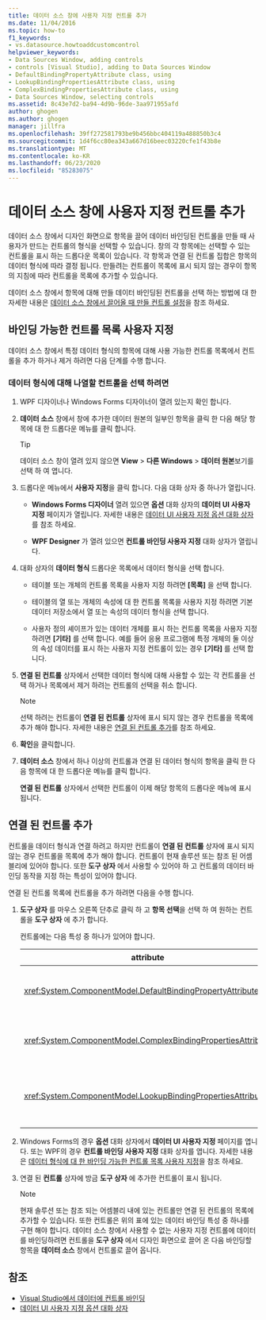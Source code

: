 ```yaml
---
title: 데이터 소스 창에 사용자 지정 컨트롤 추가
ms.date: 11/04/2016
ms.topic: how-to
f1_keywords:
- vs.datasource.howtoaddcustomcontrol
helpviewer_keywords:
- Data Sources Window, adding controls
- controls [Visual Studio], adding to Data Sources Window
- DefaultBindingPropertyAttribute class, using
- LookupBindingPropertiesAttribute class, using
- ComplexBindingPropertiesAttribute class, using
- Data Sources Window, selecting controls
ms.assetid: 8c43e7d2-ba94-4d9b-96de-3aa971955afd
author: ghogen
ms.author: ghogen
manager: jillfra
ms.openlocfilehash: 39ff272581793be9b456bbc404119a488850b3c4
ms.sourcegitcommit: 1d4f6cc80ea343a667d16beec03220cfe1f43b8e
ms.translationtype: MT
ms.contentlocale: ko-KR
ms.lasthandoff: 06/23/2020
ms.locfileid: "85283075"
---
```

# <a name="add-custom-controls-to-the-data-sources-window"></a>데이터 소스 창에 사용자 지정 컨트롤 추가

데이터 소스 창에서 디자인 화면으로 항목을 끌어 데이터 바인딩된 컨트롤을 만들 때 사용자가 만드는 컨트롤의 형식을 선택할 수 있습니다. 창의 각 항목에는 선택할 수 있는 컨트롤을 표시 하는 드롭다운 목록이 있습니다. 각 항목과 연결 된 컨트롤 집합은 항목의 데이터 형식에 따라 결정 됩니다. 만들려는 컨트롤이 목록에 표시 되지 않는 경우이 항목의 지침에 따라 컨트롤을 목록에 추가할 수 있습니다.

데이터 소스 창에서 항목에 대해 만들 데이터 바인딩된 컨트롤을 선택 하는 방법에 대 한 자세한 내용은 [데이터 소스 창에서 끌어올 때 만들 컨트롤 설정](../data-tools/set-the-control-to-be-created-when-dragging-from-the-data-sources-window.md)을 참조 하세요.

## <a name="customize-the-bindable-controls-list"></a>바인딩 가능한 컨트롤 목록 사용자 지정

데이터 소스 창에서 특정 데이터 형식의 항목에 대해 사용 가능한 컨트롤 목록에서 컨트롤을 추가 하거나 제거 하려면 다음 단계를 수행 합니다.

### <a name="to-select-the-controls-to-be-listed-for-a-data-type"></a>데이터 형식에 대해 나열할 컨트롤을 선택 하려면

1. WPF 디자이너나 Windows Forms 디자이너이 열려 있는지 확인 합니다.

2. **데이터 소스** 창에서 창에 추가한 데이터 원본의 일부인 항목을 클릭 한 다음 해당 항목에 대 한 드롭다운 메뉴를 클릭 합니다.

   > [!TIP]
   > 데이터 소스 창이 열려 있지 않으면 **View**  >  **다른 Windows**  >  **데이터 원본**보기를 선택 하 여 엽니다.

3. 드롭다운 메뉴에서 **사용자 지정**을 클릭 합니다. 다음 대화 상자 중 하나가 열립니다.

    - **Windows Forms 디자이너** 열려 있으면 **옵션** 대화 상자의 **데이터 UI 사용자 지정** 페이지가 열립니다. 자세한 내용은 [데이터 UI 사용자 지정 옵션 대화 상자](../ide/reference/options-windows-forms-designer-data-ui-customization.md)를 참조 하세요.

    - **WPF Designer** 가 열려 있으면 **컨트롤 바인딩 사용자 지정** 대화 상자가 열립니다.

4. 대화 상자의 **데이터 형식** 드롭다운 목록에서 데이터 형식을 선택 합니다.

    - 테이블 또는 개체의 컨트롤 목록을 사용자 지정 하려면 **[목록]** 을 선택 합니다.

    - 테이블의 열 또는 개체의 속성에 대 한 컨트롤 목록을 사용자 지정 하려면 기본 데이터 저장소에서 열 또는 속성의 데이터 형식을 선택 합니다.

    - 사용자 정의 셰이프가 있는 데이터 개체를 표시 하는 컨트롤 목록을 사용자 지정 하려면 **[기타]** 를 선택 합니다. 예를 들어 응용 프로그램에 특정 개체의 둘 이상의 속성 데이터를 표시 하는 사용자 지정 컨트롤이 있는 경우 **[기타]** 를 선택 합니다.

5. **연결 된 컨트롤** 상자에서 선택한 데이터 형식에 대해 사용할 수 있는 각 컨트롤을 선택 하거나 목록에서 제거 하려는 컨트롤의 선택을 취소 합니다.

    > [!NOTE]
    > 선택 하려는 컨트롤이 **연결 된 컨트롤** 상자에 표시 되지 않는 경우 컨트롤을 목록에 추가 해야 합니다. 자세한 내용은 [연결 된 컨트롤 추가](#add-associated-controls)를 참조 하세요.

6. **확인**을 클릭합니다.

7. **데이터 소스** 창에서 하나 이상의 컨트롤과 연결 된 데이터 형식의 항목을 클릭 한 다음 항목에 대 한 드롭다운 메뉴를 클릭 합니다.

     **연결 된 컨트롤** 상자에서 선택한 컨트롤이 이제 해당 항목의 드롭다운 메뉴에 표시 됩니다.

## <a name="add-associated-controls"></a>연결 된 컨트롤 추가

컨트롤을 데이터 형식과 연결 하려고 하지만 컨트롤이 **연결 된 컨트롤** 상자에 표시 되지 않는 경우 컨트롤을 목록에 추가 해야 합니다. 컨트롤이 현재 솔루션 또는 참조 된 어셈블리에 있어야 합니다. 또한 **도구 상자** 에서 사용할 수 있어야 하 고 컨트롤의 데이터 바인딩 동작을 지정 하는 특성이 있어야 합니다.

연결 된 컨트롤 목록에 컨트롤을 추가 하려면 다음을 수행 합니다.

1. **도구 상자** 를 마우스 오른쪽 단추로 클릭 하 고 **항목 선택**을 선택 하 여 원하는 컨트롤을 **도구 상자** 에 추가 합니다.

     컨트롤에는 다음 특성 중 하나가 있어야 합니다.

    |attribute|설명|
    |---------------|-----------------|
    |<xref:System.ComponentModel.DefaultBindingPropertyAttribute>|와 같은 데이터의 단일 열 또는 속성을 표시 하는 간단한 컨트롤에 대해이 특성을 구현 <xref:System.Windows.Forms.TextBox> 합니다.|
    |<xref:System.ComponentModel.ComplexBindingPropertiesAttribute>|와 같은 데이터의 목록 (또는 테이블)을 표시 하는 컨트롤에 대해이 특성을 구현 <xref:System.Windows.Forms.DataGridView> 합니다.|
    |<xref:System.ComponentModel.LookupBindingPropertiesAttribute>|데이터의 목록이 나 테이블을 표시 하는 컨트롤에 대해이 특성을 구현 합니다. 단, 단일 열 또는 속성 (예:)도 제공 해야 <xref:System.Windows.Forms.ComboBox> 합니다.|

2. Windows Forms의 경우 **옵션** 대화 상자에서 **데이터 UI 사용자 지정** 페이지를 엽니다. 또는 WPF의 경우 **컨트롤 바인딩 사용자 지정** 대화 상자를 엽니다. 자세한 내용은 [데이터 형식에 대 한 바인딩 가능한 컨트롤 목록 사용자 지정](#customize-the-bindable-controls-list)을 참조 하세요.

3. 연결 된 **컨트롤** 상자에 방금 **도구 상자** 에 추가한 컨트롤이 표시 됩니다.

    > [!NOTE]
    > 현재 솔루션 또는 참조 되는 어셈블리 내에 있는 컨트롤만 연결 된 컨트롤의 목록에 추가할 수 있습니다. 또한 컨트롤은 위의 표에 있는 데이터 바인딩 특성 중 하나를 구현 해야 합니다. 데이터 소스 창에서 사용할 수 없는 사용자 지정 컨트롤에 데이터를 바인딩하려면 컨트롤을 **도구 상자** 에서 디자인 화면으로 끌어 온 다음 바인딩할 항목을 **데이터 소스** 창에서 컨트롤로 끌어 옵니다.

## <a name="see-also"></a>참조

- [Visual Studio에서 데이터에 컨트롤 바인딩](../data-tools/bind-controls-to-data-in-visual-studio.md)
- [데이터 UI 사용자 지정 옵션 대화 상자](../ide/reference/options-windows-forms-designer-data-ui-customization.md)
